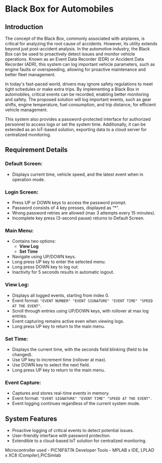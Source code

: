 # Black Box for Automobiles

## Introduction

The concept of the Black Box, commonly associated with airplanes, is critical for analyzing the root cause of accidents. However, its utility extends beyond just post-accident analysis. In the automotive industry, the Black Box can be used to proactively detect issues and monitor vehicle operations. Known as an Event Data Recorder (EDR) or Accident Data Recorder (ADR), this system can log important vehicle parameters, such as engine faults or overspeeding, allowing for proactive maintenance and better fleet management.

In today's fast-paced world, drivers may ignore safety regulations to meet tight schedules or make extra trips. By implementing a Black Box in automobiles, critical events can be recorded, enabling better monitoring and safety. The proposed solution will log important events, such as gear shifts, engine temperature, fuel consumption, and trip distance, for efficient vehicle management.

This system also provides a password-protected interface for authorized personnel to access logs or set the system time. Additionally, it can be extended as an IoT-based solution, exporting data to a cloud server for centralized monitoring.

## Requirement Details

### Default Screen:
- Displays current time, vehicle speed, and the latest event when in operation mode.

### Login Screen:
- Press UP or DOWN keys to access the password prompt.
- Password consists of 4 key presses, displayed as “*”.
- Wrong password retries are allowed (max 3 attempts every 15 minutes).
- Incomplete key press (3-second pause) returns to Default Screen.

### Main Menu:
- Contains two options: 
  - **View Log**
  - **Set Time**
- Navigate using UP/DOWN keys.
- Long press UP key to enter the selected menu.
- Long press DOWN key to log out.
- Inactivity for 5 seconds results in automatic logout.

### View Log:
- Displays all logged events, starting from index 0.
- Event format: `"EVENT NUMBER" "EVENT SIGNATURE" "EVENT TIME" "SPEED AT THE EVENT"`.
- Scroll through entries using UP/DOWN keys, with rollover at max log entries.
- Event capturing remains active even when viewing logs.
- Long press UP key to return to the main menu.

### Set Time:
- Displays the current time, with the seconds field blinking (field to be changed).
- Use UP key to increment time (rollover at max).
- Use DOWN key to select the next field.
- Long press UP key to return to the main menu.

### Event Capture:
- Captures and stores real-time events in memory.
- Event format: `"EVENT SIGNATURE" "EVENT TIME" "SPEED AT THE EVENT"`.
- Event logging continues regardless of the current system mode.

## System Features
- Proactive logging of critical events to detect potential issues.
- User-friendly interface with password protection.
- Extendible to a cloud-based IoT solution for centralized monitoring.

Microcontroller used - PIC16F877A
Developer Tools - MPLAB x IDE, LPLAD x XC8 (Compiler),PICSimlab
